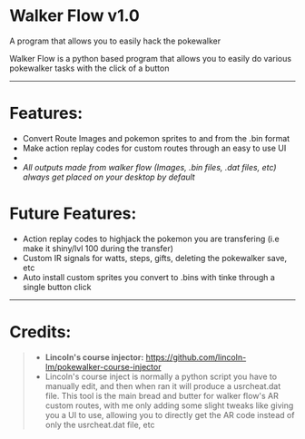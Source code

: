 # Walker Flow v1.0
A program that allows you to easily hack the pokewalker

Walker Flow is a python based program that allows you to easily do various pokewalker tasks with the click of a button

----------------------
# Features:
- Convert Route Images and pokemon sprites to and from the .bin format
- Make action replay codes for custom routes through an easy to use UI
-
- *All outputs made from walker flow (Images, .bin files, .dat files, etc) always get placed on your desktop by default*
  
# Future Features:
- Action replay codes to highjack the pokemon you are transfering (i.e make it shiny/lvl 100 during the transfer)
- Custom IR signals for watts, steps, gifts, deleting the pokewalker save, etc
- Auto install custom sprites you convert to .bins with tinke through a single button click

_____________________________________
# Credits:
> - **Lincoln's course injector:** https://github.com/lincoln-lm/pokewalker-course-injector
> - Lincoln's course inject is normally a python script you have to manually edit, and then when ran it will produce a usrcheat.dat file. This tool is the main bread and butter for walker flow's AR custom routes, with me only adding some slight tweaks like giving you a UI to use, allowing you to directly get the AR code instead of only the usrcheat.dat file, etc
